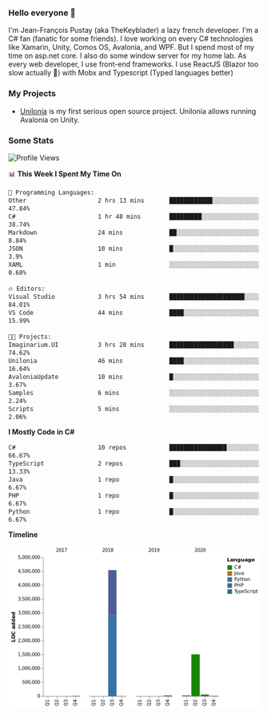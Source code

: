 ### Hello everyone 👋

I'm Jean-François Pustay (aka TheKeyblader) a lazy french developer. I'm a C# fan (fanatic for some friends). I love working on every C# technologies like Xamarin, Unity, Comos OS, Avalonia, and WPF.  But I spend most of my time on asp.net core. I also do some window server for my home lab. As every web developer, I use front-end frameworks. I use ReactJS (Blazor too slow actually 🙂) with Mobx and Typescript (Typed languages better)

### My Projects

* [Unilonia](https://github.com/TheKeyblader/Unilonia) is my first serious open source project. 
  Unilonia allows running Avalonia on Unity.
  
### Some Stats

<!--START_SECTION:waka-->
![Profile Views](http://img.shields.io/badge/Profile%20Views-31-blue)

📊 **This Week I Spent My Time On** 

```text
💬 Programming Languages: 
Other                    2 hrs 13 mins       ████████████░░░░░░░░░░░░░   47.84% 
C#                       1 hr 48 mins        █████████░░░░░░░░░░░░░░░░   38.74% 
Markdown                 24 mins             ██░░░░░░░░░░░░░░░░░░░░░░░   8.84% 
JSON                     10 mins             █░░░░░░░░░░░░░░░░░░░░░░░░   3.9% 
XAML                     1 min               ░░░░░░░░░░░░░░░░░░░░░░░░░   0.68%

🔥 Editors: 
Visual Studio            3 hrs 54 mins       █████████████████████░░░░   84.01% 
VS Code                  44 mins             ████░░░░░░░░░░░░░░░░░░░░░   15.99%

🐱‍💻 Projects: 
Imaginarium.UI           3 hrs 28 mins       ██████████████████░░░░░░░   74.62% 
Unilonia                 46 mins             ████░░░░░░░░░░░░░░░░░░░░░   16.64% 
AvaloniaUpdate           10 mins             █░░░░░░░░░░░░░░░░░░░░░░░░   3.67% 
Samples                  6 mins              ░░░░░░░░░░░░░░░░░░░░░░░░░   2.24% 
Scripts                  5 mins              ░░░░░░░░░░░░░░░░░░░░░░░░░   2.06%

```

**I Mostly Code in C#** 

```text
C#                       10 repos            ████████████████░░░░░░░░░   66.67% 
TypeScript               2 repos             ███░░░░░░░░░░░░░░░░░░░░░░   13.33% 
Java                     1 repo              █░░░░░░░░░░░░░░░░░░░░░░░░   6.67% 
PHP                      1 repo              █░░░░░░░░░░░░░░░░░░░░░░░░   6.67% 
Python                   1 repo              █░░░░░░░░░░░░░░░░░░░░░░░░   6.67%

```


**Timeline**

![Chart not found](https://github.com/TheKeyblader/TheKeyblader/blob/master/charts/bar_graph.png) 


<!--END_SECTION:waka-->

<!--
**TheKeyblader/TheKeyblader** is a ✨ _special_ ✨ repository because its `README.md` (this file) appears on your GitHub profile.

Here are some ideas to get you started:

- 🔭 I’m currently working on ...
- 🌱 I’m currently learning ...
- 👯 I’m looking to collaborate on ...
- 🤔 I’m looking for help with ...
- 💬 Ask me about ...
- 📫 How to reach me: ...
- 😄 Pronouns: ...
- ⚡ Fun fact: ...
-->
